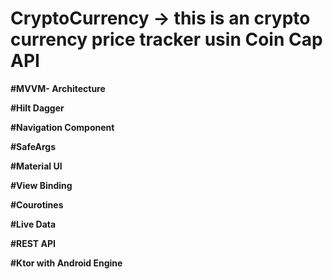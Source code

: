# CryptoCurrency -> this is an crypto currency price tracker usin Coin Cap API

**#MVVM- Architecture**

**#Hilt Dagger**

**#Navigation Component**

**#SafeArgs**

**#Material UI**

**#View Binding**

**#Courotines**

**#Live Data**

**#REST API**

**#Ktor with Android Engine**
